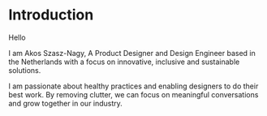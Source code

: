 <h1 class="sr-only"> Introduction </h1>

<!-- <img class="avatar" src="/assets/img/akos-2024.jpg" alt="" /> -->

<div class="introduction">

<bb-tags>

Hello

</bb-tags>

<bb-intro>

<p>
I am Akos Szasz-Nagy, A Product Designer and Design Engineer based in the Netherlands with a focus on innovative, inclusive and sustainable solutions.
</p>

</bb-intro>

</div>

I am passionate about healthy practices and enabling designers to do their best work. By removing clutter, we can focus on meaningful conversations and grow together in our industry.
